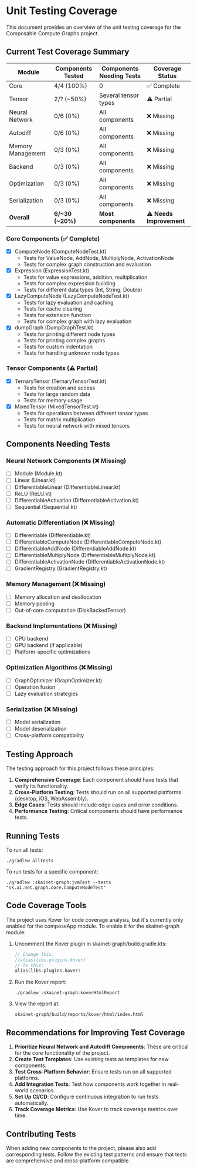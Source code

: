 # Unit Testing Coverage

This document provides an overview of the unit testing coverage for the Composable Compute Graphs project.

## Current Test Coverage Summary

| Module | Components Tested | Components Needing Tests | Coverage Status |
|--------|------------------|-------------------------|----------------|
| Core   | 4/4 (100%)       | 0                       | ✅ Complete     |
| Tensor | 2/? (~50%)       | Several tensor types    | ⚠️ Partial     |
| Neural Network | 0/6 (0%) | All components          | ❌ Missing      |
| Autodiff | 0/6 (0%)       | All components          | ❌ Missing      |
| Memory Management | 0/3 (0%) | All components       | ❌ Missing      |
| Backend | 0/3 (0%)        | All components          | ❌ Missing      |
| Optimization | 0/3 (0%)    | All components         | ❌ Missing      |
| Serialization | 0/3 (0%)   | All components         | ❌ Missing      |
| **Overall** | **6/~30 (~20%)** | **Most components** | ⚠️ **Needs Improvement** |

### Core Components (✅ Complete)
- [x] ComputeNode (ComputeNodeTest.kt)
  - Tests for ValueNode, AddNode, MultiplyNode, ActivationNode
  - Tests for complex graph construction and evaluation
- [x] Expression (ExpressionTest.kt)
  - Tests for value expressions, addition, multiplication
  - Tests for complex expression building
  - Tests for different data types (Int, String, Double)
- [x] LazyComputeNode (LazyComputeNodeTest.kt)
  - Tests for lazy evaluation and caching
  - Tests for cache clearing
  - Tests for extension function
  - Tests for complex graph with lazy evaluation
- [x] dumpGraph (DumpGraphTest.kt)
  - Tests for printing different node types
  - Tests for printing complex graphs
  - Tests for custom indentation
  - Tests for handling unknown node types

### Tensor Components (⚠️ Partial)
- [x] TernaryTensor (TernaryTensorTest.kt)
  - Tests for creation and access
  - Tests for large random data
  - Tests for memory usage
- [x] MixedTensor (MixedTensorTest.kt)
  - Tests for operations between different tensor types
  - Tests for matrix multiplication
  - Tests for neural network with mixed tensors

## Components Needing Tests

### Neural Network Components (❌ Missing)
- [ ] Module (Module.kt)
- [ ] Linear (Linear.kt)
- [ ] DifferentiableLinear (DifferentiableLinear.kt)
- [ ] ReLU (ReLU.kt)
- [ ] DifferentiableActivation (DifferentiableActivation.kt)
- [ ] Sequential (Sequential.kt)

### Automatic Differentiation (❌ Missing)
- [ ] Differentiable (Differentiable.kt)
- [ ] DifferentiableComputeNode (DifferentiableComputeNode.kt)
- [ ] DifferentiableAddNode (DifferentiableAddNode.kt)
- [ ] DifferentiableMultiplyNode (DifferentiableMultiplyNode.kt)
- [ ] DifferentiableActivationNode (DifferentiableActivationNode.kt)
- [ ] GradientRegistry (GradientRegistry.kt)

### Memory Management (❌ Missing)
- [ ] Memory allocation and deallocation
- [ ] Memory pooling
- [ ] Out-of-core computation (DiskBackedTensor)

### Backend Implementations (❌ Missing)
- [ ] CPU backend
- [ ] GPU backend (if applicable)
- [ ] Platform-specific optimizations

### Optimization Algorithms (❌ Missing)
- [ ] GraphOptimizer (GraphOptimizer.kt)
- [ ] Operation fusion
- [ ] Lazy evaluation strategies

### Serialization (❌ Missing)
- [ ] Model serialization
- [ ] Model deserialization
- [ ] Cross-platform compatibility

## Testing Approach

The testing approach for this project follows these principles:

1. **Comprehensive Coverage**: Each component should have tests that verify its functionality.
2. **Cross-Platform Testing**: Tests should run on all supported platforms (desktop, iOS, WebAssembly).
3. **Edge Cases**: Tests should include edge cases and error conditions.
4. **Performance Testing**: Critical components should have performance tests.

## Running Tests

To run all tests:
```
./gradlew allTests
```

To run tests for a specific component:
```
./gradlew :skainet-graph:jvmTest --tests "sk.ai.net.graph.core.ComputeNodeTest"
```

## Code Coverage Tools

The project uses Kover for code coverage analysis, but it's currently only enabled for the composeApp module. To enable it for the skainet-graph module:

1. Uncomment the Kover plugin in skainet-graph/build.gradle.kts:
   ```kotlin
   // Change this:
   //alias(libs.plugins.kover)
   // To this:
   alias(libs.plugins.kover)
   ```

2. Run the Kover report:
   ```
   ./gradlew :skainet-graph:koverHtmlReport
   ```

3. View the report at:
   ```
   skainet-graph/build/reports/kover/html/index.html
   ```

## Recommendations for Improving Test Coverage

1. **Prioritize Neural Network and Autodiff Components**: These are critical for the core functionality of the project.
2. **Create Test Templates**: Use existing tests as templates for new components.
3. **Test Cross-Platform Behavior**: Ensure tests run on all supported platforms.
4. **Add Integration Tests**: Test how components work together in real-world scenarios.
5. **Set Up CI/CD**: Configure continuous integration to run tests automatically.
6. **Track Coverage Metrics**: Use Kover to track coverage metrics over time.

## Contributing Tests

When adding new components to the project, please also add corresponding tests. Follow the existing test patterns and ensure that tests are comprehensive and cross-platform compatible.
